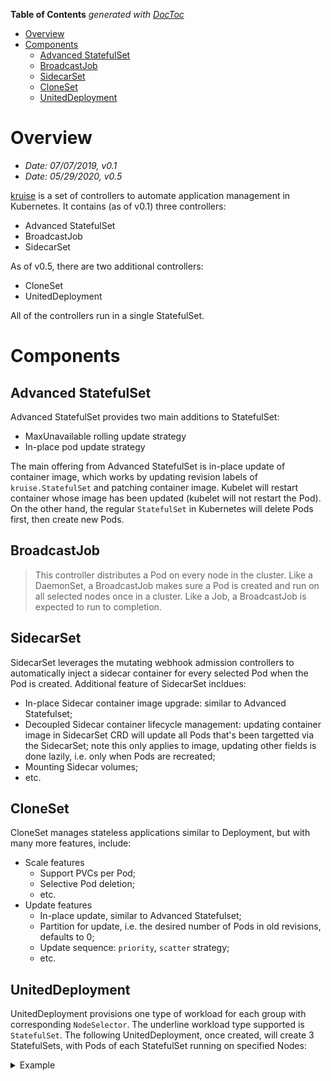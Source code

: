<!-- START doctoc generated TOC please keep comment here to allow auto update -->
<!-- DON'T EDIT THIS SECTION, INSTEAD RE-RUN doctoc TO UPDATE -->
**Table of Contents**  *generated with [DocToc](https://github.com/thlorenz/doctoc)*

- [Overview](#overview)
- [Components](#components)
  - [Advanced StatefulSet](#advanced-statefulset)
  - [BroadcastJob](#broadcastjob)
  - [SidecarSet](#sidecarset)
  - [CloneSet](#cloneset)
  - [UnitedDeployment](#uniteddeployment)

<!-- END doctoc generated TOC please keep comment here to allow auto update -->

# Overview

- *Date: 07/07/2019, v0.1*
- *Date: 05/29/2020, v0.5*

[kruise](https://github.com/openkruise/kruise) is a set of controllers to automate application
management in Kubernetes. It contains (as of v0.1) three controllers:
- Advanced StatefulSet
- BroadcastJob
- SidecarSet

As of v0.5, there are two additional controllers:
- CloneSet
- UnitedDeployment

All of the controllers run in a single StatefulSet.

# Components

## Advanced StatefulSet

Advanced StatefulSet provides two main additions to StatefulSet:
- MaxUnavailable rolling update strategy
- In-place pod update strategy

The main offering from Advanced StatefulSet is in-place update of container image, which works by
updating revision labels of `kruise.StatefulSet` and patching container image. Kubelet will restart
container whose image has been updated (kubelet will not restart the Pod). On the other hand, the
regular `StatefulSet` in Kubernetes will delete Pods first, then create new Pods.

## BroadcastJob

> This controller distributes a Pod on every node in the cluster. Like a DaemonSet, a BroadcastJob
> makes sure a Pod is created and run on all selected nodes once in a cluster. Like a Job, a
> BroadcastJob is expected to run to completion.

## SidecarSet

SidecarSet leverages the mutating webhook admission controllers to automatically inject a sidecar
container for every selected Pod when the Pod is created. Additional feature of SidecarSet incldues:
- In-place Sidecar container image upgrade: similar to Advanced Statefulset;
- Decoupled Sidecar container lifecycle management: updating container image in SidecarSet CRD will
  update all Pods that's been targetted via the SidecarSet; note this only applies to image, updating
  other fields is done lazily, i.e. only when Pods are recreated;
- Mounting Sidecar volumes;
- etc.

## CloneSet

CloneSet manages stateless applications similar to Deployment, but with many more features, include:
- Scale features
  - Support PVCs per Pod;
  - Selective Pod deletion;
  - etc.
- Update features
  - In-place update, similar to Advanced Statefulset;
  - Partition for update, i.e. the desired number of Pods in old revisions, defaults to 0;
  - Update sequence: `priority`, `scatter` strategy;
  - etc.

## UnitedDeployment

UnitedDeployment provisions one type of workload for each group with corresponding `NodeSelector`.
The underline workload type supported is `StatefulSet`. The following UnitedDeployment, once created,
will create 3 StatefulSets, with Pods of each StatefulSet running on specified Nodes:

<details><summary>Example</summary><p>

```yaml
apiVersion: apps.kruise.io/v1alpha1
kind: UnitedDeployment
metadata:
  name: sample
spec:
  replicas: 6
  revisionHistoryLimit: 10
  selector:
    matchLabels:
      app: sample
  template:
    statefulSetTemplate:
      metadata:
        labels:
          app: sample
      spec:
        template:
          metadata:
            labels:
              app: sample
          spec:
            containers:
            - image: nginx:alpine
              name: nginx
  topology:
    subsets:
    - name: subset-a
      nodeSelector:
        nodeSelectorTerms:
        - matchExpressions:
          - key: node
            operator: In
            values:
            - zone-a
      replicas: 1
    - name: subset-b
      nodeSelector:
        nodeSelectorTerms:
        - matchExpressions:
          - key: node
            operator: In
            values:
            - zone-b
      replicas: 50%
    - name: subset-c
      nodeSelector:
        nodeSelectorTerms:
        - matchExpressions:
          - key: node
            operator: In
            values:
            - zone-c
  updateStrategy:
    manualUpdate:
      partitions:
        subset-a: 0
        subset-b: 0
        subset-c: 0
    type: Manual
...
```

</p></details></br>

